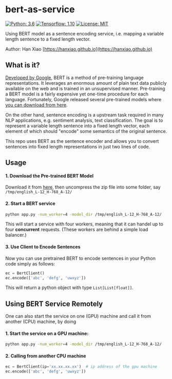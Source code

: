 # bert-as-service

[![Python: 3.6](https://img.shields.io/badge/Python-3.6-brightgreen.svg)](https://opensource.org/licenses/MIT)    [![Tensorflow: 1.10](https://img.shields.io/badge/Tensorflow-1.10-brightgreen.svg)](https://opensource.org/licenses/MIT)  [![License: MIT](https://img.shields.io/badge/License-MIT-yellow.svg)](https://opensource.org/licenses/MIT)

Using BERT model as a sentence encoding service, i.e. mapping a variable length sentence to a fixed length vector.

Author: Han Xiao [https://hanxiao.github.io](https://hanxiao.github.io)


## What is it?

[Developed by Google](https://github.com/google-research/bert), BERT is a method of pre-training language representations. It leverages an enormous amount of plain text data publicly available on the web and is trained in an unsupervised manner. Pre-training a BERT model is a fairly expensive yet one-time procedure for each language. Fortunately, Google released several pre-trained models where [you can download from here](https://github.com/google-research/bert#pre-trained-models).


On the other hand, sentence encoding is a upstream task required in many NLP applications, e.g. sentiment analysis, text classification. The goal is to represent a variable length sentence into a fixed length vector, each element of which should "encode" some semantics of the original sentence.

This repo uses BERT as the sentence encoder and allows you to convert sentences into fixed length representations in just two lines of code. 

## Usage

#### 1. Download the Pre-trained BERT Model
Download it from [here](https://github.com/google-research/bert#pre-trained-models), then uncompress the zip file into some folder, say `/tmp/english_L-12_H-768_A-12/`


#### 2. Start a BERT service
```bash
python app.py -num_worker=4 -model_dir /tmp/english_L-12_H-768_A-12/
```
This will start a service with four workers, meaning that it can handel up to four **concurrent** requests. (These workers are behind a simple load balancer.)

#### 3. Use Client to Encode Sentences
Now you can use pretrained BERT to encode sentences in your Python code simply as follows:
```python
ec = BertClient()
ec.encode(['abc', 'defg', 'uwxyz'])
```
This will return a python object with type `List[List[float]]`.

## Using BERT Service Remotely
One can also start the service on one (GPU) machine and call it from another (CPU) machine, by doing

#### 1. Start the service on a GPU machine:
```bash
python app.py -num_worker=4 -model_dir /tmp/english_L-12_H-768_A-12/
```

#### 2. Calling from another CPU machine
```python
ec = BertClient(ip='xx.xx.xx.xx')  # ip address of the gpu machine
ec.encode(['abc', 'defg', 'uwxyz'])
```
 




